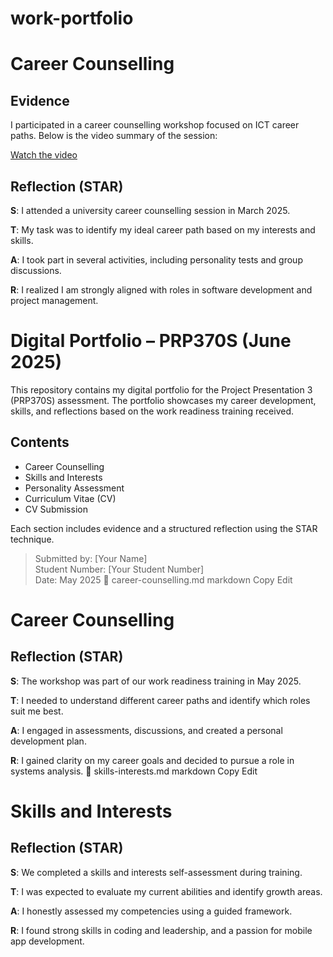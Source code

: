# work-portfolio
# Career Counselling

## Evidence
I participated in a career counselling workshop focused on ICT career paths. Below is the video summary of the session:

[Watch the video](https://link-to-my-video.com)

## Reflection (STAR)

**S**: I attended a university career counselling session in March 2025.

**T**: My task was to identify my ideal career path based on my interests and skills.

**A**: I took part in several activities, including personality tests and group discussions.

**R**: I realized I am strongly aligned with roles in software development and project management.

# Digital Portfolio – PRP370S (June 2025)

This repository contains my digital portfolio for the Project Presentation 3 (PRP370S) assessment. The portfolio showcases my career development, skills, and reflections based on the work readiness training received.

## Contents

- Career Counselling
- Skills and Interests
- Personality Assessment
- Curriculum Vitae (CV)
- CV Submission

Each section includes evidence and a structured reflection using the STAR technique.

> Submitted by: [Your Name]  
> Student Number: [Your Student Number]  
> Date: May 2025
🧷 career-counselling.md
markdown
Copy
Edit
# Career Counselling

## Reflection (STAR)

**S**: The workshop was part of our work readiness training in May 2025.

**T**: I needed to understand different career paths and identify which roles suit me best.

**A**: I engaged in assessments, discussions, and created a personal development plan.

**R**: I gained clarity on my career goals and decided to pursue a role in systems analysis.
🧷 skills-interests.md
markdown
Copy
Edit

# Skills and Interests

## Reflection (STAR)

**S**: We completed a skills and interests self-assessment during training.

**T**: I was expected to evaluate my current abilities and identify growth areas.

**A**: I honestly assessed my competencies using a guided framework.

**R**: I found strong skills in coding and leadership, and a passion for mobile app development.
